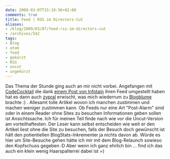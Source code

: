 ```yaml
---
date: 2009-03-07T15:10:56+02:00
comments: true
title: Feed | RSS im Directors-Cut
aliases:
- /blog/2009/03/07/feed-rss-im-directors-cut
- /archives/542
tags:
- Blog
- atom
- feed
- gekürzt
- RSS
- uncut
- ungekürzt
---
```


Das Thema der Stunde ging auch an mir nicht vorbei. Angefangen mit
[CodeCocktail](http://codecocktail.wordpress.com) die dank [einem Post von Infotain](http://www.info-tain.de/gekrzte-feeds-jetzt-reichts-auch-mir)
ihren Feed umgestellt haben hat es dann auch
[zypral](http://var-log.de/2009/03/04/gekurzte-feeds-eine-unart/) erwischt,
was mich wiederrum zu
[Blogblume](http://blogblume.de/gekuerzte-feeds-bestrafen-den-leser/)
brachte :) .  Allesamt tolle Artikel wovon ich manchen zustimmen und machen
weniger zustimmen kann. Ob Feeds nur eine Art "Post-Alarm" sind oder in
einem Reader ohne Sites zu besuchen Informationen geben sollen ist
Ansichtssache. Ich für meinen Teil finde nach wie vor die Uncut-Version am
vorteilhaftesten. Der Leser kann selbst entscheiden wie weit er den Artikel
liest ohne die Site zu besuchen, falls der Besuch doch gewünscht ist hält
den potientiellen BlogStats-Inkrementer ja nichts davon ab. Würde es hier
um Site-Besuche gehen hätte ich mir mit dem Blog-Relaunch sowieso den
Kopfschuss gegeben :D Aber wenn ich ganz ehrlich bin ... find ich das auch
ein klein wenig Haarspalterrei dabei ist =)
